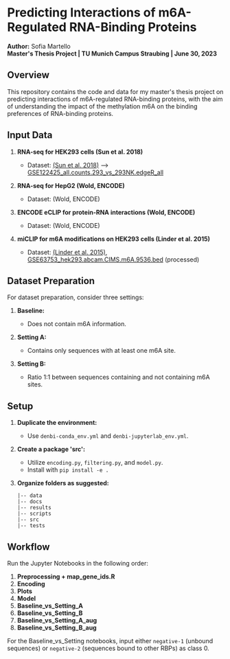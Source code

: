 
# Predicting Interactions of m6A-Regulated RNA-Binding Proteins

**Author:** Sofia Martello  
**Master's Thesis Project | TU Munich Campus Straubing | June 30, 2023**

## Overview

This repository contains the code and data for my master's thesis project on predicting interactions of m6A-regulated RNA-binding proteins, with the aim of understanding the impact of the methylation m6A on the binding preferences of RNA-binding proteins. 

## Input Data

1. **RNA-seq for HEK293 cells (Sun et al. 2018)**
   - Dataset:  [(Sun et al. 2018)](https://pubmed.ncbi.nlm.nih.gov/30526041/) --> [GSE122425_all.counts.293_vs_293NK.edgeR_all](https://www.ncbi.nlm.nih.gov/geo/query/acc.cgi?acc=GSE122425)

2. **RNA-seq for HepG2 (Wold, ENCODE)**
   - Dataset: (Wold, ENCODE) 

3. **ENCODE eCLIP for protein-RNA interactions (Wold, ENCODE)**
   - Dataset: (Wold, ENCODE) 

4. **miCLIP for m6A modifications on HEK293 cells (Linder et al. 2015)**
   - Dataset: [(Linder et al. 2015)](https://pubmed.ncbi.nlm.nih.gov/26121403/), [GSE63753_hek293.abcam.CIMS.m6A.9536.bed](https://www.ncbi.nlm.nih.gov/geo/query/acc.cgi?acc=GSE63753) (processed)

## Dataset Preparation

For dataset preparation, consider three settings:

1. **Baseline:**
   - Does not contain m6A information.

2. **Setting A:**
   - Contains only sequences with at least one m6A site.

3. **Setting B:**
   - Ratio 1:1 between sequences containing and not containing m6A sites.

## Setup

1. **Duplicate the environment:**
   - Use `denbi-conda_env.yml` and `denbi-jupyterlab_env.yml`.

2. **Create a package 'src':**
   - Utilize `encoding.py`, `filtering.py`, and `model.py`.
   - Install with `pip install -e .`

3. **Organize folders as suggested:**
   ```
   |-- data
   |-- docs
   |-- results
   |-- scripts
   |-- src
   |-- tests
   ```

## Workflow

Run the Jupyter Notebooks in the following order:

1. **Preprocessing + map_gene_ids.R**
2. **Encoding**
3. **Plots**
4. **Model**
5. **Baseline_vs_Setting_A**
6. **Baseline_vs_Setting_B**
7. **Baseline_vs_Setting_A_aug**
8. **Baseline_vs_Setting_B_aug**

For the Baseline_vs_Setting notebooks, input either `negative-1` (unbound sequences) or `negative-2` (sequences bound to other RBPs) as class 0.

